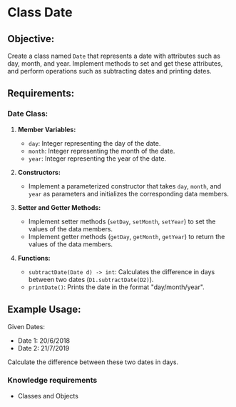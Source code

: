 # Class Date

## Objective:
Create a class named `Date` that represents a date with attributes such as day, month, and year. Implement methods to set and get these attributes, and perform operations such as subtracting dates and printing dates.

## Requirements:

### Date Class:

1. **Member Variables:**
   - `day`: Integer representing the day of the date.
   - `month`: Integer representing the month of the date.
   - `year`: Integer representing the year of the date.

2. **Constructors:**
   - Implement a parameterized constructor that takes `day`, `month`, and `year` as parameters and initializes the corresponding data members.

3. **Setter and Getter Methods:**
   - Implement setter methods (`setDay`, `setMonth`, `setYear`) to set the values of the data members.
   - Implement getter methods (`getDay`, `getMonth`, `getYear`) to return the values of the data members.

4. **Functions:**
   - `subtractDate(Date d) -> int`: Calculates the difference in days between two dates (`D1.subtractDate(D2)`).
   - `printDate()`: Prints the date in the format "day/month/year".

## Example Usage:

Given Dates:
- Date 1: 20/6/2018
- Date 2: 21/7/2019

Calculate the difference between these two dates in days.

### Knowledge requirements
- Classes and Objects 


